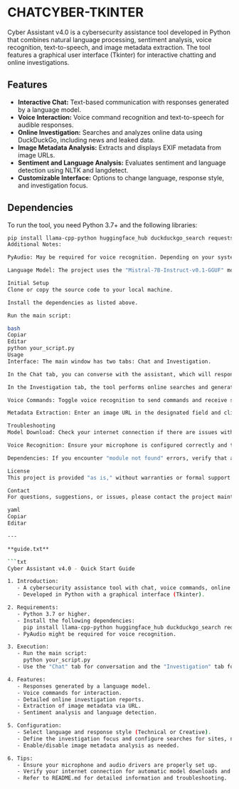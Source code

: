 # CHATCYBER-TKINTER

Cyber Assistant v4.0 is a cybersecurity assistance tool developed in Python that combines natural language processing, sentiment analysis, voice recognition, text-to-speech, and image metadata extraction. The tool features a graphical user interface (Tkinter) for interactive chatting and online investigations.

## Features

- **Interactive Chat:** Text-based communication with responses generated by a language model.
- **Voice Interaction:** Voice command recognition and text-to-speech for audible responses.
- **Online Investigation:** Searches and analyzes online data using DuckDuckGo, including news and leaked data.
- **Image Metadata Analysis:** Extracts and displays EXIF metadata from image URLs.
- **Sentiment and Language Analysis:** Evaluates sentiment and language detection using NLTK and langdetect.
- **Customizable Interface:** Options to change language, response style, and investigation focus.

## Dependencies

To run the tool, you need Python 3.7+ and the following libraries:

```bash
pip install llama-cpp-python huggingface_hub duckduckgo_search requests psutil nltk langdetect cachetools emoji SpeechRecognition pyttsx3 Pillow
Additional Notes:

PyAudio: May be required for voice recognition. Depending on your system, install it via pip install PyAudio or use platform-specific installers.

Language Model: The project uses the "Mistral-7B-Instruct-v0.1-GGUF" model. If the model file is not available locally, the system will attempt to download it automatically using the huggingface_hub.

Initial Setup
Clone or copy the source code to your local machine.

Install the dependencies as listed above.

Run the main script:

bash
Copiar
Editar
python your_script.py
Usage
Interface: The main window has two tabs: Chat and Investigation.

In the Chat tab, you can converse with the assistant, which will respond in either a technical or creative manner based on your configuration.

In the Investigation tab, the tool performs online searches and generates detailed reports, also displaying links in a table.

Voice Commands: Toggle voice recognition to send commands and receive spoken responses.

Metadata Extraction: Enter an image URL in the designated field and click "Analyze" to view the EXIF metadata.

Troubleshooting
Model Download: Check your internet connection if there are issues with the automatic download of the model.

Voice Recognition: Ensure your microphone is configured correctly and that PyAudio is installed.

Dependencies: If you encounter "module not found" errors, verify that all libraries have been installed correctly.

License
This project is provided "as is," without warranties or formal support. Use and modify it according to your needs.

Contact
For questions, suggestions, or issues, please contact the project maintainer.

yaml
Copiar
Editar

---

**guide.txt**

```txt
Cyber Assistant v4.0 - Quick Start Guide

1. Introduction:
   - A cybersecurity assistance tool with chat, voice commands, online investigations, and image metadata analysis.
   - Developed in Python with a graphical interface (Tkinter).

2. Requirements:
   - Python 3.7 or higher.
   - Install the following dependencies:
     pip install llama-cpp-python huggingface_hub duckduckgo_search requests psutil nltk langdetect cachetools emoji SpeechRecognition pyttsx3 Pillow
   - PyAudio might be required for voice recognition.

3. Execution:
   - Run the main script:
     python your_script.py
   - Use the "Chat" tab for conversation and the "Investigation" tab for online research.

4. Features:
   - Responses generated by a language model.
   - Voice commands for interaction.
   - Detailed online investigation reports.
   - Extraction of image metadata via URL.
   - Sentiment analysis and language detection.

5. Configuration:
   - Select language and response style (Technical or Creative).
   - Define the investigation focus and configure searches for sites, news, and leaked data.
   - Enable/disable image metadata analysis as needed.

6. Tips:
   - Ensure your microphone and audio drivers are properly set up.
   - Verify your internet connection for automatic model downloads and updates.
   - Refer to README.md for detailed information and troubleshooting.
